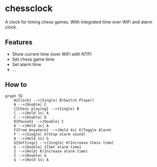# chessclock

A clock for timing chess games.
With integrated time over WiFi and alarm clock.

## Features

- Show current time (over WiFi with NTP)
- Set chess game time
- Set alarm time
- ...

## How to

```mermaid
graph TD
    A{Clock} -->|Single| B(Switch Player)
    A -->|Double| C
    C{Chess playing} -->|Single| B
    C -->|Hold 1s| A
    C -->|Double| D
    D{Paused} -->|Double| C
    D -->|Hold 1s| A
    F{From Anywhere} -->|Hold 4s| E(Toggle Alarm)
    F -->|Single| U(Stop alarm sound)
    A -->|Hold 1s| G
    G{Settings} -->|Single| H(Increase Chess time)
    G -->|Double| I{Set alarm time}
    I -->|Hold| K(Increase alarm time)
    I -->|Double| G
    G -->|Hold 1s| A
```